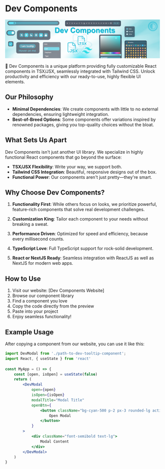 # Dev Components

![Dev Components Logo](public/assets/readme-banner.png)

🚀 Dev Components is a unique platform providing fully customizable React components in TSX/JSX, seamlessly integrated with Tailwind CSS. Unlock productivity and efficiency with our ready-to-use, highly flexible UI elements.

## Our Philosophy

- **Minimal Dependencies**: We create components with little to no external dependencies, ensuring lightweight integration.
- **Best-of-Breed Options**: Some components offer variations inspired by renowned packages, giving you top-quality choices without the bloat.

## What Sets Us Apart

Dev Components isn't just another UI library. We specialize in highly functional React components that go beyond the surface:

- **TSX/JSX Flexibility**: Write your way, we support both.
- **Tailwind CSS Integration**: Beautiful, responsive designs out of the box.
- **Functional Power**: Our components aren't just pretty—they're smart.

## Why Choose Dev Components?

1. **Functionality First**: While others focus on looks, we prioritize powerful, feature-rich components that solve real development challenges.

2. **Customization King**: Tailor each component to your needs without breaking a sweat.

3. **Performance Driven**: Optimized for speed and efficiency, because every millisecond counts.

4. **TypeScript Love**: Full TypeScript support for rock-solid development.

5. **React or NextJS Ready**: Seamless integration with ReactJS as well as NextJS for modern web apps.

## How to Use

1. Visit our website: [Dev Components Website]
2. Browse our component library
3. Find a component you love
4. Copy the code directly from the preview
5. Paste into your project
6. Enjoy seamless functionality!

## Example Usage

After copying a component from our website, you can use it like this:

```jsx
import DevModal from './path-to-dev-tooltip-component';
import React, { useState } from 'react'

const MyApp = () => {
    const [open, isOpen] = useState(false)
    return (
        <DevModal
            open={open}
            isOpen={isOpen}
            modalTitle="Modal Title"
            openBtn={
                <button className="bg-cyan-500 p-2 px-3 rounded-lg active:scale-95 text-white hover:bg-cyan-500/80">
                    Open Modal
                </button>
            }
        >
            <div className="font-semibold text-lg"> 
                Modal Content
            </div>
        </DevModal>
    )
}
```
